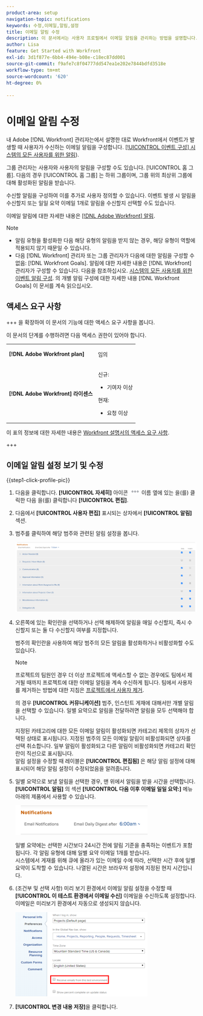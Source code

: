 ```yaml
---
product-area: setup
navigation-topic: notifications
keywords: 수정,이메일,알림,설정
title: 이메일 알림 수정
description: 이 문서에서는 사용자 프로필에서 이메일 알림을 관리하는 방법을 설명합니다.
author: Lisa
feature: Get Started with Workfront
exl-id: 3d1f877e-6bb4-494e-b08e-c18ec87dd001
source-git-commit: f9afe7c8f04777dd547ea1e202e7844bdfd3518e
workflow-type: tm+mt
source-wordcount: '620'
ht-degree: 0%

---
```


# 이메일 알림 수정

<!-- Audited: 1/2024 -->

내 Adobe [!DNL Workfront] 관리자는에서 설명한 대로 Workfront에서 이벤트가 발생할 때 사용자가 수신하는 이메일 알림을 구성합니다. [[!UICONTROL 이벤트 구성] 시스템의 모든 사용자를 위한 알림](../../administration-and-setup/manage-workfront/emails/configure-event-notifications-for-everyone-in-the-system.md)).

그룹 관리자는 사용자와 사용자의 알림을 구성할 수도 있습니다. [!UICONTROL 홈 그룹]. 다음의 경우 [!UICONTROL 홈 그룹] 는 하위 그룹이며, 그룹 위의 최상위 그룹에 대해 활성화된 알림을 받습니다.

수신할 알림을 구성하여 이를 추가로 사용자 정의할 수 있습니다. 이벤트 발생 시 알림을 수신할지 또는 일일 요약 이메일 1개로 알림을 수신할지 선택할 수도 있습니다.

이메일 알림에 대한 자세한 내용은 [[!DNL Adobe Workfront] 알림](../../workfront-basics/using-notifications/wf-notifications.md).

>[!NOTE]
>
>* 알림 유형을 활성화한 다음 해당 유형의 알림을 받지 않는 경우, 해당 유형이 역할에 적용되지 않기 때문일 수 있습니다.
>* 다음 [!DNL Workfront] 관리자 또는 그룹 관리자가 다음에 대한 알림을 구성할 수 없음: [!DNL Workfront Goals]. 알림에 대한 자세한 내용은 [!DNL Workfront] 관리자가 구성할 수 있습니다. 다음을 참조하십시오. [시스템의 모든 사용자를 위한 이벤트 알림 구성](../../administration-and-setup/manage-workfront/emails/configure-event-notifications-for-everyone-in-the-system.md). 의 개별 알림 구성에 대한 자세한 내용 [!DNL Workfront Goals] 이 문서를 계속 읽으십시오.
>

## 액세스 요구 사항

+++ 을 확장하여 이 문서의 기능에 대한 액세스 요구 사항을 봅니다.

이 문서의 단계를 수행하려면 다음 액세스 권한이 있어야 합니다.

<table style="table-layout:auto"> 
 <col> 
 </col> 
 <col> 
 </col> 
 <tbody> 
  <tr> 
   <td role="rowheader"><strong>[!DNL Adobe Workfront plan]</strong></td> 
   <td> <p>임의</p> </td> 
  </tr> 
  <tr> 
   <td role="rowheader"><strong>[!DNL Adobe Workfront] 라이센스</strong></td> 
   <td>  <p>신규:</p> 
   <ul><li>기여자 이상</li></ul>
   <p>현재:</p>
   <ul><li>요청 이상</li></ul>
   </td> 
  </tr> 
 </tbody> 
</table>

이 표의 정보에 대한 자세한 내용은 [Workfront 설명서의 액세스 요구 사항](/help/quicksilver/administration-and-setup/add-users/access-levels-and-object-permissions/access-level-requirements-in-documentation.md).

+++

## 이메일 알림 설정 보기 및 수정

{{step1-click-profile-pic}}

1. 다음을 클릭합니다. **[!UICONTROL 자세히]** 아이콘 ![](assets/more-icon.png) 이름 옆에 있는 을(를) 클릭한 다음 을(를) 클릭합니다 **[!UICONTROL 편집]**.

1. 다음에서 **[!UICONTROL 사용자 편집]** 표시되는 상자에서 **[!UICONTROL 알림]** 섹션.

1. 범주를 클릭하여 해당 범주와 관련된 알림 설정을 봅니다.

   ![](assets/my-profile-notifications.png)

1. 오른쪽에 있는 확인란을 선택하거나 선택 해제하여 알림을 매일 수신할지, 즉시 수신할지 또는 둘 다 수신할지 여부를 지정합니다.

   범주의 확인란을 사용하여 해당 범주의 모든 알림을 활성화하거나 비활성화할 수도 있습니다.

   >[!NOTE]
   >
   >프로젝트의 팀원인 경우 더 이상 프로젝트에 액세스할 수 없는 경우에도 팀에서 제거될 때까지 프로젝트에 대한 이메일 알림을 계속 수신하게 됩니다. 팀에서 사용자를 제거하는 방법에 대한 지침은 [프로젝트에서 사용자 제거](../../manage-work/projects/manage-projects/remove-users-from-projects.md).

   의 경우 **[!UICONTROL 커뮤니케이션]** 범주, 인스턴트 게재에 대해서만 개별 알림을 선택할 수 있습니다. 일별 요약으로 알림을 전달하려면 알림을 모두 선택해야 합니다.

   지정된 카테고리에 대한 모든 이메일 알림이 활성화되면 카테고리 제목의 상자가 선택된 상태로 표시됩니다. 지정된 범주의 모든 이메일 알림이 비활성화되면 상자를 선택 취소합니다. 일부 알림이 활성화되고 다른 알림이 비활성화되면 카테고리 확인란이 직선으로 표시됩니다.\
   알림 설정을 수정할 때 레이블은 **[!UICONTROL 편집됨]** 은 해당 알림 설정에 대해 표시되어 해당 알림 설정이 수정되었음을 알려줍니다.

1. 일별 요약으로 보낼 알림을 선택한 경우, 맨 위에서 알림을 받을 시간을 선택합니다. **[!UICONTROL 알림]** 의 섹션 **[!UICONTROL 다음 이후 이메일 일일 요약:]** 메뉴 아래의 제품에서 사용할 수 있습니다.

   ![](assets/digest-time-stamp-my-settings-350x78.png)

   일별 요약에는 선택한 시간보다 24시간 전에 알림 기준을 충족하는 이벤트가 포함됩니다. 각 알림 유형에 대해 일별 요약 이메일 1개를 받습니다.\
   시스템에서 게재를 위해 큐에 올라가 있는 이메일 수에 따라, 선택한 시간 후에 일별 요약이 도착할 수 있습니다. 나열된 시간은 브라우저 설정에 지정된 현지 시간입니다.

1. (조건부 및 선택 사항) 미리 보기 환경에서 이메일 알림 설정을 수정할 때 **[!UICONTROL 이 테스트 환경에서 이메일 수신]** 이메일을 수신하도록 설정합니다. 이메일은 미리보기 환경에서 자동으로 생성되지 않습니다.

   ![](assets/receive-emails-from-sandbox-setting-edit-350x223.png)

1. **[!UICONTROL 변경 내용 저장]**&#x200B;을 클릭합니다.
